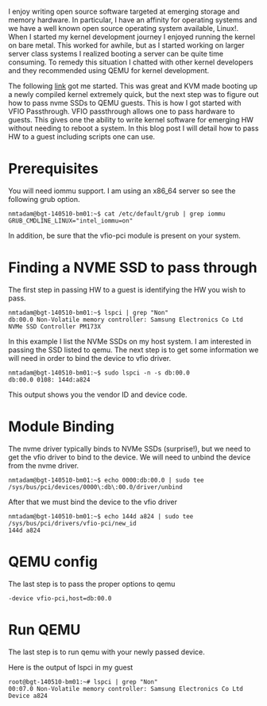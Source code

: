 I enjoy writing open source software targeted at emerging storage and memory hardware. In particular, I have an affinity for operating systems and we have a well known open source operating system available, Linux!. When I started my kernel development journey I enjoyed running the kernel on bare metal. This worked for awhile, but as I started working on larger server class systems I realized booting a server can be quite time consuming. To remedy this situation I chatted with other kernel developers and they recommended using QEMU for kernel development. 

The following [link](https://www.collabora.com/news-and-blog/blog/2017/01/16/setting-up-qemu-kvm-for-kernel-development/) got me started. This was great and KVM made booting up a newly compiled kernel extremely quick, but the next step was to figure out how to pass nvme SSDs to QEMU guests. This is how I got started with VFIO Passthrough. VFIO passthrough allows one to pass hardware to guests. This gives one the ability to write kernel software for emerging HW without needing to reboot a system. In this blog post I will detail how to pass HW to a guest including scripts one can use.

# Prerequisites

You will need iommu support. I am using an x86_64 server so see the following grub option.

```
nmtadam@bgt-140510-bm01:~$ cat /etc/default/grub | grep iommu
GRUB_CMDLINE_LINUX="intel_iommu=on"
```

In addition, be sure that the vfio-pci module is present on your system.

# Finding a NVME SSD to pass through

The first step in passing HW to a guest is identifying the HW you wish to pass. 

```
nmtadam@bgt-140510-bm01:~$ lspci | grep "Non"
db:00.0 Non-Volatile memory controller: Samsung Electronics Co Ltd NVMe SSD Controller PM173X
```

In this example I list the NVMe SSDs on my host system. I am interested in passing the SSD listed to qemu. The next step is to get some information we will need in order to bind the device to vfio driver.

```
nmtadam@bgt-140510-bm01:~$ sudo lspci -n -s db:00.0
db:00.0 0108: 144d:a824
```

This output shows you the vendor ID and device code.

# Module Binding

The nvme driver typically binds to NVMe SSDs (surprise!), but we need to get the vfio driver to bind to the device. We will need to unbind the device from the nvme driver.

```
nmtadam@bgt-140510-bm01:~$ echo 0000:db:00.0 | sudo tee /sys/bus/pci/devices/0000\:db\:00.0/driver/unbind
```

After that we must bind the device to the vfio driver

```
nmtadam@bgt-140510-bm01:~$ echo 144d a824 | sudo tee /sys/bus/pci/drivers/vfio-pci/new_id
144d a824
```

# QEMU config

The last step is to pass the proper options to qemu

`-device vfio-pci,host=db:00.0
`

# Run QEMU

The last step is to run qemu with your newly passed device. 

Here is the output of lspci in my guest

```
root@bgt-140510-bm01:~# lspci | grep "Non"
00:07.0 Non-Volatile memory controller: Samsung Electronics Co Ltd Device a824
```




